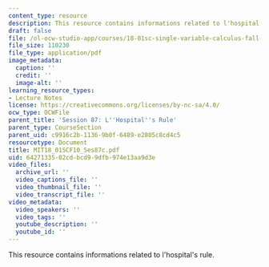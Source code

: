 ```yaml
---
content_type: resource
description: This resource contains informations related to l'hospital's rule.
draft: false
file: /ol-ocw-studio-app/courses/18-01sc-single-variable-calculus-fall-2010/6427133502cdbcd99dfb974e13aa9d3e_MIT18_01SCF10_Ses87c.pdf
file_size: 110230
file_type: application/pdf
image_metadata:
  caption: ''
  credit: ''
  image-alt: ''
learning_resource_types:
- Lecture Notes
license: https://creativecommons.org/licenses/by-nc-sa/4.0/
ocw_type: OCWFile
parent_title: 'Session 87: L''Hospital''s Rule'
parent_type: CourseSection
parent_uid: c9916c2b-1136-9b0f-6489-e2805c8cd4c5
resourcetype: Document
title: MIT18_01SCF10_Ses87c.pdf
uid: 64271335-02cd-bcd9-9dfb-974e13aa9d3e
video_files:
  archive_url: ''
  video_captions_file: ''
  video_thumbnail_file: ''
  video_transcript_file: ''
video_metadata:
  video_speakers: ''
  video_tags: ''
  youtube_description: ''
  youtube_id: ''
---
```

This resource contains informations related to l'hospital's rule.